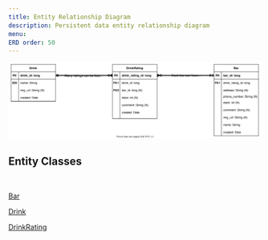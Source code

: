 ```yaml
---
title: Entity Relationship Diagram 
description: Persistent data entity relationship diagram 
menu:
ERD order: 50
---
```


[![Entity Relationship Diagram](img/svg-png/erd.svg)](img/pdf/erd.pdf)

## Entity Classes
<br>

[Bar](https://github.com/ddc-java-12/personal-android-project-rbrazell1/blob/main/app/src/main/java/edu/cnm/deepdive/sipandscore/model/entity/Bar.java)<br>

[Drink](https://github.com/ddc-java-12/personal-android-project-rbrazell1/blob/main/app/src/main/java/edu/cnm/deepdive/sipandscore/model/entity/Drink.java)<br>

[DrinkRating](https://github.com/ddc-java-12/personal-android-project-rbrazell1/blob/main/app/src/main/java/edu/cnm/deepdive/sipandscore/model/entity/DrinkRating.java)<br>